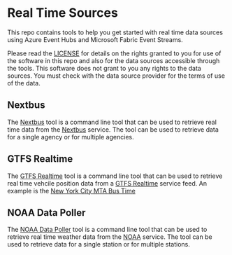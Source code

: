# Real Time Sources

This repo contains tools to help you get started with real time data sources using
Azure Event Hubs and Microsoft Fabric Event Streams.

Please read the [LICENSE](LICENSE.md) for details on the rights granted to you for
use of the software in this repo and also for the data sources accessible through the tools.
This software does not grant to you any rights to the data sources. You must check with
the data source provider for the terms of use of the data.

## Nextbus

The [Nextbus](nextbus/README.md) tool is a command line tool that can be used to
retrieve real time data from the [Nextbus](https://www.nextbus.com/) service. The
tool can be used to retrieve data for a single agency or for multiple agencies.

## GTFS Realtime

The [GTFS Realtime](gtfs/README.md) tool is a command line tool that can be used to
retrieve real time vehcile position data from a [GTFS Realtime](https://gtfs.org/reference/realtime/v2/) 
service feed. An example is the [New York City MTA Bus Time](https://bustime.mta.info/wiki/Developers/Index)


## NOAA Data Poller

The [NOAA Data Poller](noaa/README.md) tool is a command line tool that can be used to
retrieve real time weather data from the [NOAA](https://www.noaa.gov/) service. The
tool can be used to retrieve data for a single station or for multiple stations.